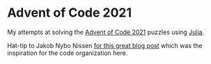 # Advent of Code 2021

My attempts at solving the [Advent of Code 2021](https://adventofcode.com/2021) puzzles using [Julia](https://julialang.org/).

Hat-tip to Jakob Nybo Nissen [for this great blog post](https://viralinstruction.com/posts/aoc2021_1/) which was the inspiration for the code organization here. 
